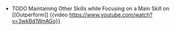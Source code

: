 - TODO Maintaining Other Skills while Focusing on a Main Skill on [[Outperform]]
  {{video https://www.youtube.com/watch?v=3wkBd1WnAGo}}